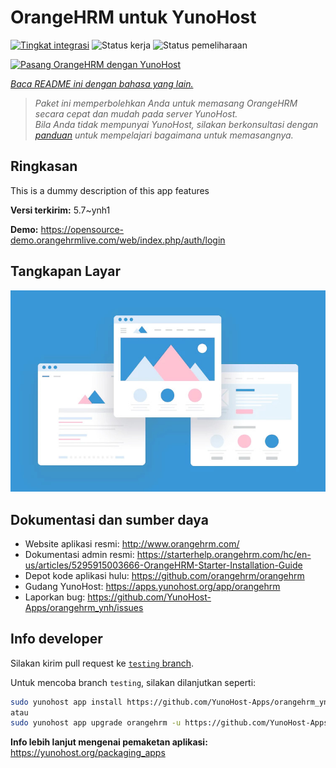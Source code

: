 <!--
N.B.: README ini dibuat secara otomatis oleh <https://github.com/YunoHost/apps/tree/master/tools/readme_generator>
Ini TIDAK boleh diedit dengan tangan.
-->

# OrangeHRM untuk YunoHost

[![Tingkat integrasi](https://apps.yunohost.org/badge/integration/orangehrm)](https://ci-apps.yunohost.org/ci/apps/orangehrm/)
![Status kerja](https://apps.yunohost.org/badge/state/orangehrm)
![Status pemeliharaan](https://apps.yunohost.org/badge/maintained/orangehrm)

[![Pasang OrangeHRM dengan YunoHost](https://install-app.yunohost.org/install-with-yunohost.svg)](https://install-app.yunohost.org/?app=orangehrm)

*[Baca README ini dengan bahasa yang lain.](./ALL_README.md)*

> *Paket ini memperbolehkan Anda untuk memasang OrangeHRM secara cepat dan mudah pada server YunoHost.*  
> *Bila Anda tidak mempunyai YunoHost, silakan berkonsultasi dengan [panduan](https://yunohost.org/install) untuk mempelajari bagaimana untuk memasangnya.*

## Ringkasan

This is a dummy description of this app features


**Versi terkirim:** 5.7~ynh1

**Demo:** <https://opensource-demo.orangehrmlive.com/web/index.php/auth/login>

## Tangkapan Layar

![Tangkapan Layar pada OrangeHRM](./doc/screenshots/example.jpg)

## Dokumentasi dan sumber daya

- Website aplikasi resmi: <http://www.orangehrm.com/>
- Dokumentasi admin resmi: <https://starterhelp.orangehrm.com/hc/en-us/articles/5295915003666-OrangeHRM-Starter-Installation-Guide>
- Depot kode aplikasi hulu: <https://github.com/orangehrm/orangehrm>
- Gudang YunoHost: <https://apps.yunohost.org/app/orangehrm>
- Laporkan bug: <https://github.com/YunoHost-Apps/orangehrm_ynh/issues>

## Info developer

Silakan kirim pull request ke [`testing` branch](https://github.com/YunoHost-Apps/orangehrm_ynh/tree/testing).

Untuk mencoba branch `testing`, silakan dilanjutkan seperti:

```bash
sudo yunohost app install https://github.com/YunoHost-Apps/orangehrm_ynh/tree/testing --debug
atau
sudo yunohost app upgrade orangehrm -u https://github.com/YunoHost-Apps/orangehrm_ynh/tree/testing --debug
```

**Info lebih lanjut mengenai pemaketan aplikasi:** <https://yunohost.org/packaging_apps>
